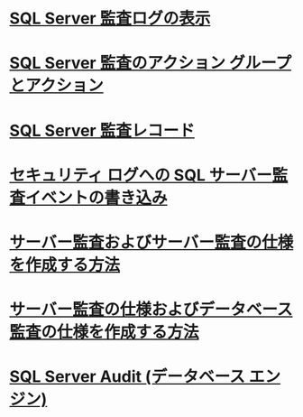 # [SQL Server 監査ログの表示](view-a-sql-server-audit-log.md)
# [SQL Server 監査のアクション グループとアクション](sql-server-audit-action-groups-and-actions.md)
# [SQL Server 監査レコード](sql-server-audit-records.md)
# [セキュリティ ログへの SQL サーバー監査イベントの書き込み](write-sql-server-audit-events-to-the-security-log.md)
# [サーバー監査およびサーバー監査の仕様を作成する方法](create-a-server-audit-and-server-audit-specification.md)
# [サーバー監査の仕様およびデータベース監査の仕様を作成する方法](create-a-server-audit-and-database-audit-specification.md)
# [SQL Server Audit (データベース エンジン)](sql-server-audit-database-engine.md)
